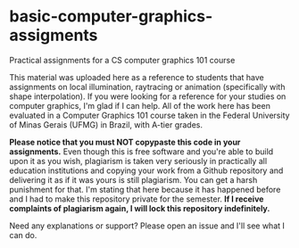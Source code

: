 # basic-computer-graphics-assigments
Practical assignments for a CS computer graphics 101 course

This material was uploaded here as a reference to students that have assignments on local illumination, raytracing or animation (specifically with shape interpolation). If you were looking for a reference for your studies on computer graphics, I'm glad if I can help. All of the work here has been evaluated in a Computer Graphics 101 course taken in the Federal University of Minas Gerais (UFMG) in Brazil, with A-tier grades.

**Please notice that you must NOT copypaste this code in your assignments.** Even though this is free software and you're able to build upon it as you wish, plagiarism is taken very seriously in practically all education institutions and copying your work from a Github repository and delivering it as if it was yours is still plagiarism. You can get a harsh punishment for that. I'm stating that here because it has happened before and I had to make this repository private for the semester. **If I receive complaints of plagiarism again, I will lock this repository indefinitely.**

Need any explanations or support? Please open an issue and I'll see what I can do.
